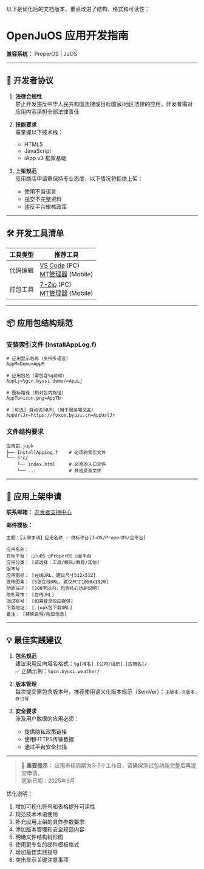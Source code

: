 以下是优化后的文档版本，重点改进了结构、格式和可读性：

# OpenJuOS 应用开发指南
**兼容系统：** ProperOS | JuOS

---

## 📜 开发者协议
1. **法律合规性**  
   禁止开发违反中华人民共和国法律或目标国家/地区法律的应用，开发者需对应用内容承担全部法律责任

2. **技能要求**  
   需掌握以下技术栈：
   - HTML5
   - JavaScript
   - iApp v3 框架基础

3. **上架规范**  
   应用商店申请需保持专业态度，以下情况将拒绝上架：
   - 使用不当语言
   - 提交不完整资料
   - 违反平台审核政策

---

## 🛠️ 开发工具清单
| 工具类型 | 推荐工具                                                                 |
|----------|--------------------------------------------------------------------------|
| 代码编辑 | [VS Code](https://code.visualstudio.com/) (PC) <br> [MT管理器](http://mt2.cn) (Mobile) |
| 打包工具 | [7-Zip](https://www.7-zip.org/) (PC) <br> [MT管理器](http://mt2.cn) (Mobile)       |

---

## 📦 应用包结构规范
### 安装索引文件 (InstallAppLog.f)
```text
# 应用显示名称（支持多语言）
AppM=Demo=AppM

# 应用包名（需包含%g前缀）
AppLj=%gcn.byusi.demo/=AppLj

# 图标路径（相对包内路径）
AppTb=icon.png=AppTb

# [可选] 自动访问URL（用于服务端交互）
AppUrlJr=https://foxcm.byusi.cn=AppUrlJr
```

### 文件结构要求
```
应用包.jupk
├── InstallAppLog.f    # 必须的索引文件
└── src/
    └── index.html     # 必须的入口文件
    └── ...            # 其他资源文件
```

---

## 📮 应用上架申请
**联系邮箱：** [开发者支持中心](mailto:public@work.byusi.cn)

**邮件模板：**
```text
主题：【上架申请】应用名称 - 目标平台[JuOS/ProperOS/全平台]

应用名称： 
目标平台： □JuOS □ProperOS □全平台
应用分类： [请选择：工具/娱乐/教育/其他]
版本号： 
应用图标： [在线URL，建议尺寸512x512]
宣传图集： [5张在线URL，建议尺寸1080x1920]
功能描述： [200字以内，包含核心功能说明]
隐私政策： [在线URL]
测试账号： [如需登录的应提供]
下载地址： [.jupk包下载URL]
备注： [特殊说明/附加信息]
```

---

## 💡 最佳实践建议
1. **包名规范**  
   建议采用反向域名格式：`%g[域名].[公司/组织].[应用名]/`  
   ✅ 正确示例：`%gcn.byusi.weather/`

2. **版本管理**  
   每次提交需包含版本号，推荐使用语义化版本规范（SemVer）：`主版本.次版本.修订号`

3. **安全要求**  
   涉及用户数据的应用必须：
   - 提供隐私政策链接
   - 使用HTTPS传输数据
   - 通过平台安全扫描

---

> 📌 **重要提示：** 应用审核周期为3-5个工作日，请确保测试包功能完整后再提交申请。  
> 更新日期：2025年3月

优化说明：
1. 增加可视化符号和表格提升可读性
2. 规范技术术语使用
3. 补充应用上架的具体参数要求
4. 添加版本管理和安全规范内容
5. 明确文件结构树形图
6. 使用更专业的邮件模板格式
7. 增加最佳实践指导
8. 突出显示关键注意事项